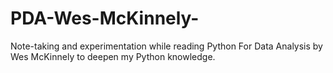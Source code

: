 # PDA-Wes-McKinnely-
Note-taking and experimentation while reading Python For Data Analysis by Wes McKinnely to deepen my Python knowledge.
